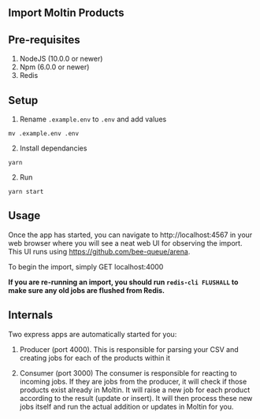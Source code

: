 ## Import Moltin Products

## Pre-requisites
1. NodeJS (10.0.0 or newer)
2. Npm (6.0.0 or newer)
3. Redis

## Setup
1. Rename `.example.env` to `.env` and add values
```
mv .example.env .env
```

2. Install dependancies
```
yarn
```

2. Run
```
yarn start
```

## Usage
Once the app has started, you can navigate to http://localhost:4567 in your web browser where you will see a neat web UI for observing the import. This UI runs using https://github.com/bee-queue/arena.

To begin the import, simply GET localhost:4000

**If you are re-running an import, you should run `redis-cli FLUSHALL` to make sure any old jobs are flushed from Redis.**

## Internals
Two express apps are automatically started for you:

1. Producer (port 4000).
This is responsible for parsing your CSV and creating jobs for each of the products within it

2. Consumer (port 3000)
The consumer is responsible for reacting to incoming jobs. If they are jobs from the producer, it will check if those products exist already in Moltin. It will raise a new job for each product according to the result (update or insert). It will then process these new jobs itself and run the actual addition or updates in Moltin for you.